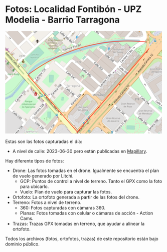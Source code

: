 # Fotos: Localidad Fontibón - UPZ Modelia - Barrio Tarragona

<img width="500" alt="Zona de trabajo" src="Zona de trabajo.png">

Estas son las fotos capturadas el día: 

* A nivel de calle: 2023-06-30 pero están publicadas en [Mapillary](https://www.mapillary.com/app/?pKey=2282274358641205).


Hay diferente tipos de fotos:

* Drone: Las fotos tomadas en el drone. Igualmente se encuentra el plan de vuelo generado por Litchi.
  * GCP: Puntos de control a nivel de terreno. Tanto el GPX como la foto para ubicarlo.
  * Vuelo: Plan de vuelo para capturar las fotos.
* Ortofoto: La ortofoto generada a partir de las fotos del drone.
* Terreno: Fotos a nivel de terreno.
  * 360: Fotos capturadas con cámaras 360.
  * Planas: Fotos tomadas con celular o cámaras de acción - Action Cams.
* Trazas: Trazas GPX tomadas en terreno, que ayudar a alinear la ortofoto.

Todos los archivos (fotos, ortofotos, trazas) de este repositorio están bajo dominio público.
